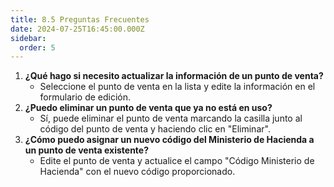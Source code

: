 ```yaml
---
title: 8.5 Preguntas Frecuentes
date: 2024-07-25T16:45:00.000Z
sidebar:
  order: 5
---
```



1. **¿Qué hago si necesito actualizar la información de un punto de venta?**
    - Seleccione el punto de venta en la lista y edite la información en el formulario de edición.
2. **¿Puedo eliminar un punto de venta que ya no está en uso?**
    - Sí, puede eliminar el punto de venta marcando la casilla junto al código del punto de venta y haciendo clic en "Eliminar".
3. **¿Cómo puedo asignar un nuevo código del Ministerio de Hacienda a un punto de venta existente?**
    - Edite el punto de venta y actualice el campo "Código Ministerio de Hacienda" con el nuevo código proporcionado.
